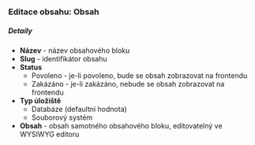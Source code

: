 ### Editace obsahu: Obsah

##### Detaily

+ **Název** - název obsahového bloku
+ **Slug** - identifikátor obsahu
+ **Status**
    * Povoleno - je-li povoleno, bude se obsah zobrazovat na frontendu
    * Zakázáno - je-li zakázáno, nebude se obsah zobrazovat na frontendu
+ **Typ úložiště**
    * Databáze (defaultní hodnota)
    * Souborový systém
+ **Obsah** - obsah samotného obsahového bloku, editovatelný ve WYSIWYG editoru